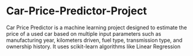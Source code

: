 # Car-Price-Predictor-Project
Car Price Predictor is a machine learning project designed to estimate the price of a used car based on multiple input parameters such as manufacturing year, kilometers driven, fuel type, transmission type, and ownership history. It uses scikit-learn algorithms like Linear Regression
